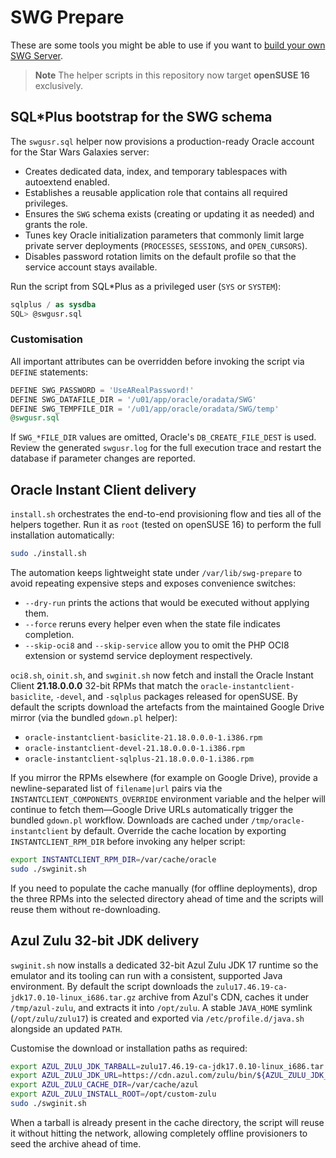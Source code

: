 # SWG Prepare

These are some tools you might be able to use if you want to [build your own SWG Server](https://tekaohswg.github.io/new.html).

> **Note**
> The helper scripts in this repository now target **openSUSE 16** exclusively.

## SQL\*Plus bootstrap for the SWG schema

The `swgusr.sql` helper now provisions a production-ready Oracle account for the Star Wars Galaxies server:

* Creates dedicated data, index, and temporary tablespaces with autoextend enabled.
* Establishes a reusable application role that contains all required privileges.
* Ensures the `SWG` schema exists (creating or updating it as needed) and grants the role.
* Tunes key Oracle initialization parameters that commonly limit large private server deployments (`PROCESSES`, `SESSIONS`, and `OPEN_CURSORS`).
* Disables password rotation limits on the default profile so that the service account stays available.

Run the script from SQL\*Plus as a privileged user (`SYS` or `SYSTEM`):

```sql
sqlplus / as sysdba
SQL> @swgusr.sql
```

### Customisation

All important attributes can be overridden before invoking the script via `DEFINE` statements:

```sql
DEFINE SWG_PASSWORD = 'UseARealPassword!'
DEFINE SWG_DATAFILE_DIR = '/u01/app/oracle/oradata/SWG'
DEFINE SWG_TEMPFILE_DIR = '/u01/app/oracle/oradata/SWG/temp'
@swgusr.sql
```

If `SWG_*FILE_DIR` values are omitted, Oracle's `DB_CREATE_FILE_DEST` is used. Review the generated `swgusr.log` for the full execution trace and restart the database if parameter changes are reported.

## Oracle Instant Client delivery

`install.sh` orchestrates the end-to-end provisioning flow and ties all of the helpers together. Run it as `root` (tested on openSUSE 16) to perform the full installation automatically:

```bash
sudo ./install.sh
```

The automation keeps lightweight state under `/var/lib/swg-prepare` to avoid repeating expensive steps and exposes convenience switches:

* `--dry-run` prints the actions that would be executed without applying them.
* `--force` reruns every helper even when the state file indicates completion.
* `--skip-oci8` and `--skip-service` allow you to omit the PHP OCI8 extension or systemd service deployment respectively.

`oci8.sh`, `oinit.sh`, and `swginit.sh` now fetch and install the Oracle Instant Client **21.18.0.0.0** 32-bit RPMs that match the `oracle-instantclient-basiclite`, `-devel`, and `-sqlplus` packages released for openSUSE. By default the scripts download the artefacts from the maintained Google Drive mirror (via the bundled `gdown.pl` helper):

* `oracle-instantclient-basiclite-21.18.0.0.0-1.i386.rpm`
* `oracle-instantclient-devel-21.18.0.0.0-1.i386.rpm`
* `oracle-instantclient-sqlplus-21.18.0.0.0-1.i386.rpm`

If you mirror the RPMs elsewhere (for example on Google Drive), provide a newline-separated list of `filename|url` pairs via the `INSTANTCLIENT_COMPONENTS_OVERRIDE` environment variable and the helper will continue to fetch them—Google Drive URLs automatically trigger the bundled `gdown.pl` workflow. Downloads are cached under `/tmp/oracle-instantclient` by default. Override the cache location by exporting `INSTANTCLIENT_RPM_DIR` before invoking any helper script:

```bash
export INSTANTCLIENT_RPM_DIR=/var/cache/oracle
sudo ./swginit.sh
```

If you need to populate the cache manually (for offline deployments), drop the three RPMs into the selected directory ahead of time and the scripts will reuse them without re-downloading.

## Azul Zulu 32-bit JDK delivery

`swginit.sh` now installs a dedicated 32-bit Azul Zulu JDK 17 runtime so the emulator and its tooling can run with a consistent, supported Java environment. By default the script downloads the `zulu17.46.19-ca-jdk17.0.10-linux_i686.tar.gz` archive from Azul's CDN, caches it under `/tmp/azul-zulu`, and extracts it into `/opt/zulu`. A stable `JAVA_HOME` symlink (`/opt/zulu/zulu17`) is created and exported via `/etc/profile.d/java.sh` alongside an updated `PATH`.

Customise the download or installation paths as required:

```bash
export AZUL_ZULU_JDK_TARBALL=zulu17.46.19-ca-jdk17.0.10-linux_i686.tar.gz
export AZUL_ZULU_JDK_URL=https://cdn.azul.com/zulu/bin/${AZUL_ZULU_JDK_TARBALL}
export AZUL_ZULU_CACHE_DIR=/var/cache/azul
export AZUL_ZULU_INSTALL_ROOT=/opt/custom-zulu
sudo ./swginit.sh
```

When a tarball is already present in the cache directory, the script will reuse it without hitting the network, allowing completely offline provisioners to seed the archive ahead of time.

